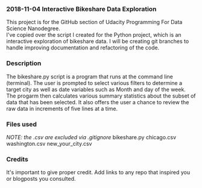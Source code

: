 
### 2018-11-04 Interactive Bikeshare Data Exploration
This project is for the GitHub section of Udacity Programming For Data Science Nanodegree.  
I've copied over the script I created for the Python project, which is an interactive
exploration of bikeshare data. I will be creating git branches to handle improving
documentation and refactoring of the code.

### Description
The bikeshare.py script is a program that runs at the command line (terminal).
The user is prompted to select various filters to determine a target city as
well as date variables such as Month and day of the week.
The progarm then calculates various summary statistics about the subset of data
that has been selected. It also offers the user a chance to review the raw data
in increments of five lines at a time.

### Files used
*NOTE: the .csv are excluded via .gitignore*
bikeshare.py
chicago.csv
washington.csv
new_your_city.csv

### Credits
It's important to give proper credit. Add links to any repo that inspired you or blogposts you consulted.
